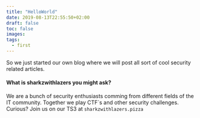 ```yaml
---
title: "HelloWorld"
date: 2019-08-13T22:55:50+02:00
draft: false
toc: false
images:
tags:
  - first
---
```

So we just started our own blog where we will post all sort of cool security related articles.  
#### What is sharkzwithlazers you might ask?  
We are a bunch of security enthusiasts comming from different fields of the IT community.
Together we play CTF´s and other security challenges.  
Curious? Join us on our TS3 at `sharkzwithlazers.pizza`